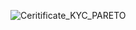 ![Ceritificate_KYC_PARETO](https://user-images.githubusercontent.com/81981737/147561928-f6c5ca82-3c03-44ee-aa63-d9069f83f6cd.png)
